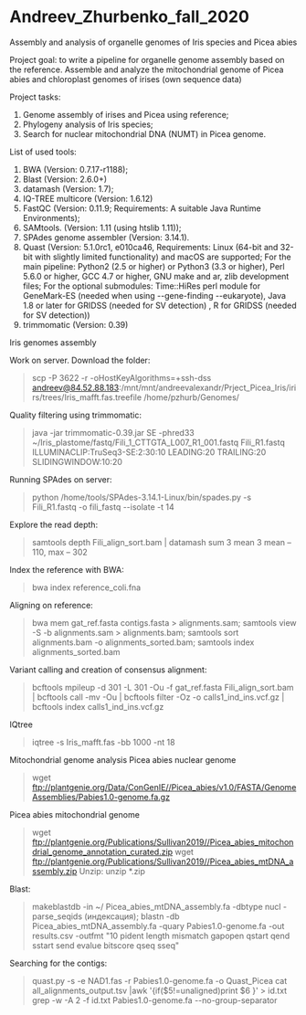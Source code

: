 # Andreev_Zhurbenko_fall_2020
 Assembly and analysis of organelle genomes of Iris species and Picea abies

Project goal: to write a pipeline for organelle genome assembly based on the reference. Assemble and analyze the mitochondrial genome of Picea abies and chloroplast genomes of irises (own sequence data)

Project tasks:
1.	Genome assembly of irises and Picea using reference;
2.	Phylogeny analysis of Iris species; 
3.	Search for nuclear mitochondrial DNA (NUMT) in Picea genome.


List of used tools:
1.	BWA (Version: 0.7.17-r1188);
2.	Blast (Version: 2.6.0+)
3.	datamash (Version: 1.7);
4.	IQ-TREE multicore (Version:  1.6.12)
5.	FastQC (Version: 0.11.9; Requirements: A suitable Java Runtime Environments);
6.	SAMtools. (Version: 1.11 (using htslib 1.11));
7.	SPAdes genome assembler (Version: 3.14.1).
8.	Quast (Version: 5.1.0rc1, e010ca46, Requirements: Linux (64-bit and 32-bit with slightly limited functionality) and macOS are supported; For the main pipeline: Python2 (2.5 or higher) or Python3 (3.3 or higher),  Perl 5.6.0 or higher, GCC 4.7 or higher, GNU make and ar, zlib development files; For the optional submodules: Time::HiRes perl module for GeneMark-ES (needed when using --gene-finding --eukaryote), Java 1.8 or later for GRIDSS (needed for SV detection) , R for GRIDSS (needed for SV detection))
9.  trimmomatic (Version: 0.39)

Iris genomes assembly

Work on server. Download the folder:
>scp -P 3622 -r -oHostKeyAlgorithms=+ssh-dss andreev@84.52.88.183:/mnt/mnt/andreevalexandr/Prject_Picea_Iris/irirs/trees/Iris_mafft.fas.treefile /home/pzhurb/Genomes/

Quality filtering using trimmomatic:
>java -jar trimmomatic-0.39.jar SE -phred33 ~/Iris_plastome/fastq/Fili_1_CTTGTA_L007_R1_001.fastq Fili_R1.fastq ILLUMINACLIP:TruSeq3-SE:2:30:10 LEADING:20 TRAILING:20 SLIDINGWINDOW:10:20

Running SPAdes on server:
>python /home/tools/SPAdes-3.14.1-Linux/bin/spades.py -s Fili_R1.fastq -o fili_fastq --isolate -t 14

Explore the read depth:
>samtools depth Fili_align_sort.bam | datamash sum 3 mean 3
mean – 110, max – 302

Index the reference with BWA:
>bwa index reference_coli.fna

Aligning on reference:
>bwa mem gat_ref.fasta contigs.fasta > alignments.sam; samtools view -S -b alignments.sam > alignments.bam; samtools sort alignments.bam -o alignments_sorted.bam; samtools index alignments_sorted.bam

Variant calling and creation of consensus alignment:
>bcftools mpileup -d 301 -L 301  -Ou -f gat_ref.fasta Fili_align_sort.bam | bcftools call -mv -Ou | bcftools filter -Oz -o calls1_ind_ins.vcf.gz | bcftools index calls1_ind_ins.vcf.gz

IQtree
>iqtree -s Iris_mafft.fas -bb 1000 -nt 18

Mitochondrial genome analysis
Picea abies nuclear genome 
> wget ftp://plantgenie.org/Data/ConGenIE//Picea_abies/v1.0/FASTA/GenomeAssemblies/Pabies1.0-genome.fa.gz

Picea abies mitochondrial genome 
>wget ftp://plantgenie.org/Publications/Sullivan2019//Picea_abies_mitochondrial_genome_annotation_curated.zip
>wget ftp://plantgenie.org/Publications/Sullivan2019//Picea_abies_mtDNA_assembly.zip
Unzip:
>unzip *.zip

Blast:
>makeblastdb -in ~/ Picea_abies_mtDNA_assembly.fa -dbtype nucl -parse_seqids (индексация);
>blastn -db Picea_abies_mtDNA_assembly.fa -quary Pabies1.0-genome.fa -out results.csv -outfmt "10 pident length mismatch gapopen qstart qend sstart send evalue bitscore qseq sseq"

Searching for the contigs:
>quast.py -s -e NAD1.fas -r Pabies1.0-genome.fa -o Quast_Picea
>cat all_alignments_output.tsv |awk '{if($5!=unaligned)print $6 }' > id.txt
>grep -w -A 2 -f id.txt Pabies1.0-genome.fa --no-group-separator

